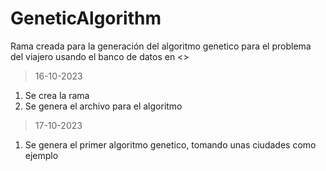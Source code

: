 # GeneticAlgorithm
Rama creada para la generación del algoritmo genetico para el problema del viajero usando el banco de datos en <>

>16-10-2023
1. Se crea la rama
2. Se genera el archivo para el algoritmo

>17-10-2023
1. Se genera el primer algoritmo genetico, tomando unas ciudades como ejemplo
